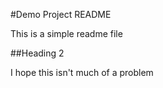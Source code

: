 #Demo Project README

This is a simple readme file

##Heading 2

I hope this isn't much of a problem